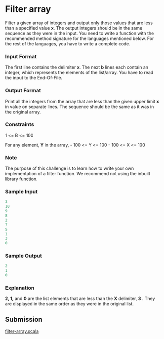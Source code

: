 # Filter array

Filter a given array of integers and output only those values that are less than a specified value **x**. The output integers should be in the same sequence as they were in the input. You need to write a function with the recommended method signature for the languages mentioned below. For the rest of the languages, you have to write a complete code.

### Input Format

The first line contains the delimiter **x**.
The next **b** lines each contain an integer, which represents the elements of the list/array. You have to read the input to the End-Of-File.

### Output Format

Print all the integers from the array that are less than the given upper limit **x** in value on separate lines. The sequence should be the same as it was in the original array.

### Constraints

1 <= B <= 100

For any element, **Y** in the array, - 100 <= Y <= 100 - 100 <= X <= 100

### Note

The purpose of this challenge is to learn how to write your own implementation of a filter function. We recommend not using the inbuilt library function.

### Sample Input

~~~scala
3
10
9
8
2
7
5
1
3
0
~~~

### Sample Output

~~~scala
2
1
0
~~~

### Explanation

**2, 1,** and **0** are the list elements that are less than the **X** delimiter, **3** . They are displayed in the same order as they were in the original list.


## Submission

[filter-array.scala](https://github.com/danipishinin/HackerRank/blob/main/functional_programming/filter-array.scala)
